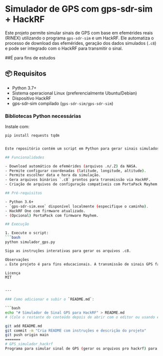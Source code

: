 # Simulador de GPS com gps-sdr-sim + HackRF

Este projeto permite simular sinais de GPS com base em efemérides reais (RINEX) utilizando o programa `gps-sdr-sim` e um HackRF. Ele automatiza o processo de download das efemérides, geração dos dados simulados (`.c8`) e pode ser integrado com o HackRF para transmitir o sinal.

##É para fins de estudos

## 📦 Requisitos

- Python 3.7+
- Sistema operacional Linux (preferencialmente Ubuntu/Debian)
- Dispositivo HackRF
- gps-sdr-sim compilado (`gps-sdr-sim/gps-sdr-sim`)

### Bibliotecas Python necessárias

Instale com:

```bash
pip install requests tqdm


Este repositório contém um script em Python para gerar sinais simulados de GPS utilizando o executável [`gps-sdr-sim`](https://github.com/osqzss/gps-sdr-sim) e o dispositivo SDR [HackRF One](https://greatscottgadgets.com/hackrf/). É ideal para fins de estudo, análise e testes de equipamentos receptores de GPS em ambientes controlados.

## Funcionalidades

- Download automático de efemérides (arquivos .n/.Z) da NASA.
- Permite configurar coordenadas (latitude, longitude, altitude).
- Permite escolher data e hora da simulação.
- Gera arquivos binários `.c8` prontos para transmissão via HackRF.
- Criação de arquivos de configuração compatíveis com PortaPack Mayhem.

## Pré-requisitos

- Python 3.6+
- `gps-sdr-sim.exe` disponível localmente (especifique o caminho).
- HackRF One com firmware atualizado.
- (Opcional) PortaPack com firmware Mayhem.

## Execução

1. Execute o script:
```bash
python simulador_gps.py

Siga as instruções interativas para gerar os arquivos .c8.

Observações
⚠️ Este projeto é para fins educacionais. A transmissão de sinais GPS falsos é ilegal em muitos países. Utilize apenas em ambientes controlados e com permissões apropriadas.

Licença
MIT


---

### Como adicionar e subir o `README.md`:

```bash
echo "# Simulador de Sinal GPS para HackRF" > README.md
# (Cole o restante do conteúdo depois de abrir com o editor ou usando echo múltiplas vezes)

git add README.md
git commit -m "Cria README com instruções e descrição do projeto"
git push origin main
=======
# GPS_simulador_hackrf
Programa para simular sinal de GPS (gerar os arquivos pro hackrf) para estudos de prevenção de ataque de simulação de gps.
